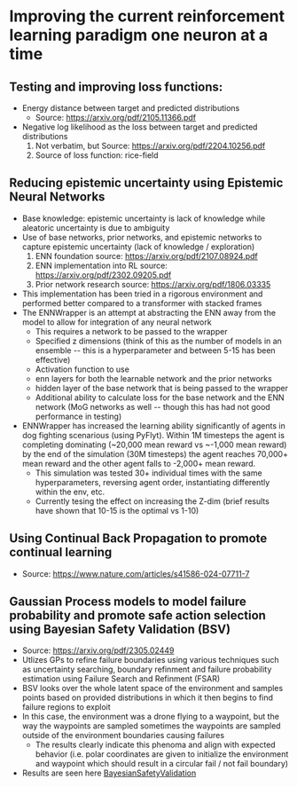 # Improving the current reinforcement learning paradigm one neuron at a time

## Testing and improving loss functions:
- Energy distance between target and predicted distributions
    - Source: https://arxiv.org/pdf/2105.11366.pdf
- Negative log likelihood  as the loss between target and predicted distributions
    1. Not verbatim, but Source: https://arxiv.org/pdf/2204.10256.pdf
    2. Source of loss function: rice-field
 ## Reducing epistemic uncertainty using Epistemic Neural Networks
 - Base knowledge: epistemic uncertainty is lack of knowledge while aleatoric uncertainty is due to ambiguity
 - Use of base networks, prior networks, and epistemic networks to capture epistemic uncertainty (lack of knowledge / exploration)
    1. ENN foundation source: https://arxiv.org/pdf/2107.08924.pdf
    2. ENN implementation into RL source: https://arxiv.org/pdf/2302.09205.pdf
    3. Prior network research source: https://arxiv.org/pdf/1806.03335
 - This implementation has been tried in a rigorous environment and performed better compared to a transformer with stacked frames
 - The ENNWrapper is an attempt at abstracting the ENN away from the model to allow for integration of any neural network
    - This requires a network to be passed to the wrapper
    - Specified z dimensions (think of this as the number of models in an ensemble -- this is a hyperparameter and between 5-15 has been effective)
    - Activation function to use
    - enn layers for both the learnable network and the prior networks
    - hidden layer of the base network that is being passed to the wrapper
    - Additional ability to calculate loss for the base network and the ENN network (MoG networks as well -- though this has had not good performance in testing)
- ENNWrapper has increased the learning ability significantly of agents in dog fighting scenarious (using PyFlyt). Within 1M timesteps the agent is completing dominating (~20,000 mean reward vs ~-1,000 mean reward)
      by the end of the simulation (30M timesteps) the agent reaches 70,000+ mean reward and the other agent falls to -2,000+ mean reward.
    - This simulation was tested 30+ individual times with the same hyperparameters, reversing agent order, instantiating differently within the env, etc.
    - Currently tesing the effect on increasing the Z-dim (brief results have shown that 10-15 is the optimal vs 1-10)
## Using Continual Back Propagation to promote continual learning
- Source: https://www.nature.com/articles/s41586-024-07711-7
## Gaussian Process models to model failure probability and promote safe action selection using Bayesian Safety Validation (BSV)
- Source: https://arxiv.org/pdf/2305.02449
- Utlizes GPs to refine failure boundaries using various techniques such as uncertainty searching, boundary refinment and failure probability estimation using Failure Search and Refinment (FSAR)
- BSV looks over the whole latent space of the environment and samples points based on provided distributions in which it then begins to find failure regions to exploit
- In this case, the environment was a drone flying to a waypoint, but the way the waypoints are sampled sometimes the waypoints are sampled outside of the environment boundaries causing failures
    - The results clearly indicate this phenoma and align with expected behavior (i.e. polar coordinates are given to initialize the environment and waypoint which should result in a circular fail / not fail boundary)
- Results are seen here [BayesianSafetyValidation](./model_validation/BayesianSafetyValidation)
    
  
